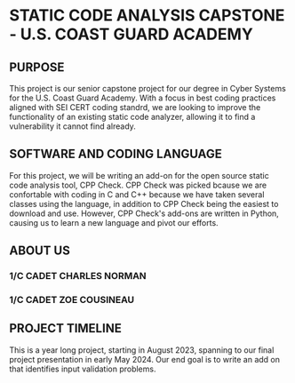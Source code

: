 # STATIC CODE ANALYSIS CAPSTONE - U.S. COAST GUARD ACADEMY

## PURPOSE
This project is our senior capstone project for our degree in Cyber Systems for the U.S. Coast Guard Academy. With a focus in best coding practices aligned with SEI CERT coding standrd, we are looking to improve the functionality of an existing static code analyzer, allowing it to find a vulnerability it cannot find already. 

## SOFTWARE AND CODING LANGUAGE
  For this project, we will be writing an add-on for the open source static code analysis tool, CPP Check. CPP Check was picked bcause we are confortable with coding in C and C++ because we have taken several classes using the language, in addition to CPP Check being the easiest to download and use. 
    However, CPP Check's add-ons are written in Python, causing us to learn a new language and pivot our efforts. 

## ABOUT US
### 1/C CADET CHARLES NORMAN
### 1/C CADET ZOE COUSINEAU

## PROJECT TIMELINE
  This is a year long project, starting in August 2023, spanning to our final project presentation in early May 2024. Our end goal is to write an add on that identifies input validation problems. 

